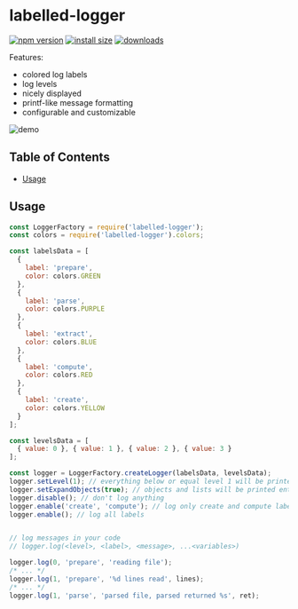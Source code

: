 
# labelled-logger
[![npm version](https://img.shields.io/npm/v/labelled-logger.svg?style=flat-square)](https://www.npmjs.com/package/labelled-logger)
[![install size](https://badgen.net/packagephobia/install/labelled-logger)](https://packagephobia.now.sh/result?p=labelled-logger)
[![downloads](https://img.shields.io/npm/dm/labelled-logger.svg?style=flat-square)](https://npm-stat.com/charts.html?package=labelled-logger)


Features:
- colored log labels
- log levels
- nicely displayed
- printf-like message formatting
- configurable and customizable

![demo](https://i.ibb.co/M1BJjpy/demo.gif)

## Table of Contents
- [Usage](#usage)

## Usage

```javascript
const LoggerFactory = require('labelled-logger');
const colors = require('labelled-logger').colors;

const labelsData = [
  {
    label: 'prepare',
    color: colors.GREEN
  },
  {
    label: 'parse',
    color: colors.PURPLE
  },
  {
    label: 'extract', 
    color: colors.BLUE
  },
  {
    label: 'compute',
    color: colors.RED
  },
  {
    label: 'create',
    color: colors.YELLOW
  }
];

const levelsData = [
  { value: 0 }, { value: 1 }, { value: 2 }, { value: 3 }
];

const logger = LoggerFactory.createLogger(labelsData, levelsData);
logger.setLevel(1); // everything below or equal level 1 will be printed
logger.setExpandObjects(true); // objects and lists will be printed entirely
logger.disable(); // don't log anything
logger.enable('create', 'compute'); // log only create and compute labels
logger.enable(); // log all labels


// log messages in your code
// logger.log(<level>, <label>, <message>, ...<variables>)

logger.log(0, 'prepare', 'reading file');
/* ... */
logger.log(1, 'prepare', '%d lines read', lines);
/* ... */
logger.log(1, 'parse', 'parsed file, parsed returned %s', ret);
```
